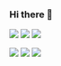 ### Hi there 👋

<!--
**import023/import023** is a ✨ _special_ ✨ repository because its `README.md` (this file) appears on your GitHub profile.

Here are some ideas to get you started:

- 🔭 I’m currently working on ...
- 🌱 I’m currently learning ...
- 👯 I’m looking to collaborate on ...
- 🤔 I’m looking for help with ...
- 💬 Ask me about ...
- 📫 How to reach me: ...
- 😄 Pronouns: ...
- ⚡ Fun fact: ...
-->
<a href="" target="_blank"><img src="https://img.shields.io/badge/Python-000000?style=for-the-badge&logo=Python&logoColor=006d32"/></a>
<a href="" target="_blank"><img src="https://img.shields.io/badge/Python-000000?style=for-the-badge&logo=Python&logoColor=006d32"/></a>
<a href="" target="_blank"><img src="https://img.shields.io/badge/Python-000000?style=for-the-badge&logo=Python&logoColor=006d32"/></a>


<a href="" target="_blank"><img src="https://img.shields.io/badge/MySQL-000000?style=for-the-badge&logo=Microsoft SQL Server&logoColor=CC2927"/></a>
<a href="" target="_blank"><img src="https://img.shields.io/badge/MySQL-000000?style=for-the-badge&logo=MySQL&logoColor=4479A1"/></a>
<a href="" target="_blank"><img src="https://img.shields.io/badge/SQLite-000000?style=for-the-badge&logo=SQLite&logoColor=003B57"/></a>
